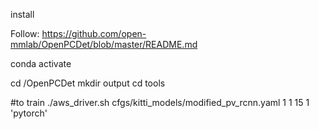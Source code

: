 install 

Follow: https://github.com/open-mmlab/OpenPCDet/blob/master/README.md

conda activate <env>

cd <home>/OpenPCDet
mkdir output
cd tools

#to train
./aws_driver.sh cfgs/kitti_models/modified_pv_rcnn.yaml 1 1 15 1 'pytorch'


